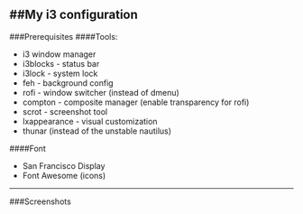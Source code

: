 ##My i3 configuration
---

###Prerequisites
####Tools:
- i3 window manager
- i3blocks - status bar
- i3lock - system lock
- feh - background config
- rofi - window switcher (instead of dmenu)
- compton - composite manager (enable transparency for rofi)
- scrot - screenshot tool
- lxappearance - visual customization
- thunar (instead of the unstable nautilus)

####Font
- San Francisco Display
- Font Awesome (icons)

---
###Screenshots

